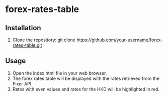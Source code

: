 # forex-rates-table

## Installation
1. Clone the repository:
git clone https://github.com/your-username/forex-rates-table.git

## Usage
1. Open the index.html file in your web browser.
2. The forex rates table will be displayed with the rates retrieved from the Fixer API.
3. Rates with even values and rates for the HKD will be highlighted in red.
